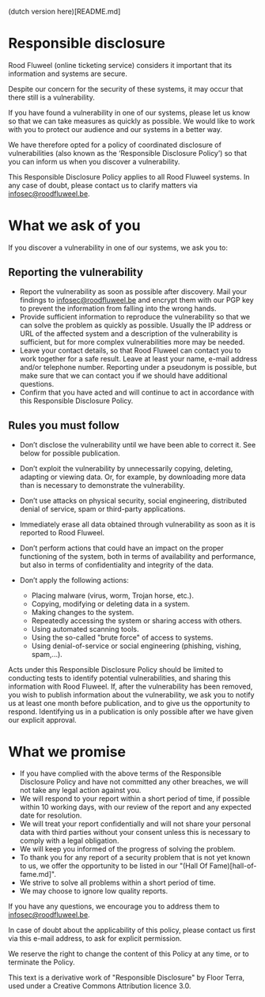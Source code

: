 (dutch version here)[README.md]

# Responsible disclosure

Rood Fluweel (online ticketing service) considers it important that its information and systems are secure.

Despite our concern for the security of these systems, it may occur that there still is a vulnerability.

If you have found a vulnerability in one of our systems, please let us know so that we can take measures as quickly as possible. We would like to work with you to protect our audience and our systems in a better way.

We have therefore opted for a policy of coordinated disclosure of vulnerabilities (also known as the ‘Responsible Disclosure Policy’) so that you can inform us when you discover a vulnerability.

This Responsible Disclosure Policy applies to all Rood Fluweel systems. In any case of doubt, please contact us to clarify matters via infosec@roodfluweel.be. 

# What we ask of you

If you discover a vulnerability in one of our systems, we ask you to:

## Reporting the vulnerability

* Report the vulnerability as soon as possible after discovery. Mail your findings to infosec@roodfluweel.be and encrypt them with our PGP key to prevent the information from falling into the wrong hands.
* Provide sufficient information to reproduce the vulnerability so that we can solve the problem as quickly as possible. Usually the IP address or URL of the affected system and a description of the vulnerability is sufficient, but for more complex vulnerabilities more may be needed.
* Leave your contact details, so that Rood Fluweel can contact you to work together for a safe result. Leave at least your name, e-mail address and/or telephone number. Reporting under a pseudonym is possible, but make sure that we can contact you if we should have additional questions.
* Confirm that you have acted and will continue to act in accordance with this Responsible Disclosure Policy.

## Rules you must follow

* Don’t disclose the vulnerability until we have been able to correct it. See below for possible publication.
* Don’t exploit the vulnerability by unnecessarily copying, deleting, adapting or viewing data. Or, for example, by downloading more data than is necessary to demonstrate the vulnerability.
* Don’t use attacks on physical security, social engineering, distributed denial of service, spam or third-party applications.
* Immediately erase all data obtained through vulnerability as soon as it is reported to Rood Fluweel.
* Don’t perform actions that could have an impact on the proper functioning of the system, both in terms of availability and performance, but also in terms of confidentiality and integrity of the data.

* Don’t apply the following actions:
  * Placing malware (virus, worm, Trojan horse, etc.).
  * Copying, modifying or deleting data in a system.
  * Making changes to the system.
  * Repeatedly accessing the system or sharing access with others.
  * Using automated scanning tools.
  * Using the so-called "brute force" of access to systems.
  * Using denial-of-service or social engineering (phishing, vishing, spam,...).

Acts under this Responsible Disclosure Policy should be limited to conducting tests to identify potential vulnerabilities, and sharing this information with Rood Fluweel. If, after the vulnerability has been removed, you wish to publish information about the vulnerability, we ask you to notify us at least one month before publication, and to give us the opportunity to respond. Identifying us in a publication is only possible after we have given our explicit approval.

# What we promise

* If you have complied with the above terms of the Responsible Disclosure Policy and have not committed any other breaches, we will not take any legal action against you.
* We will respond to your report within a short period of time, if possible within 10 working days, with our review of the report and any expected date for resolution.
* We will treat your report confidentially and will not share your personal data with third parties without your consent unless this is necessary to comply with a legal obligation.
* We will keep you informed of the progress of solving the problem.
* To thank you for any report of a security problem that is not yet known to us, we offer the opportunity to be listed in our "(Hall Of Fame)[hall-of-fame.md]".
* We strive to solve all problems within a short period of time.
* We may choose to ignore low quality reports.

If you have any questions, we encourage you to address them to infosec@roodfluweel.be.

In case of doubt about the applicability of this policy, please contact us first via this e-mail address, to ask for explicit permission.

We reserve the right to change the content of this Policy at any time, or to terminate the Policy.

This text is a derivative work of "Responsible Disclosure" by Floor Terra, used under a Creative Commons Attribution licence 3.0.